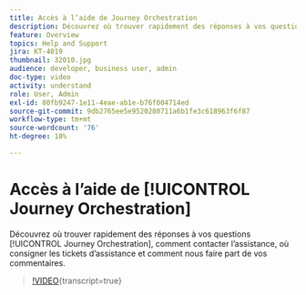 ```yaml
---
title: Accès à l’aide de Journey Orchestration
description: Découvrez où trouver rapidement des réponses à vos questions [!UICONTROL Journey Orchestration], comment contacter l’assistance, où consigner les tickets d’assistance et comment nous faire part de vos commentaires.
feature: Overview
topics: Help and Support
jira: KT-4019
thumbnail: 32010.jpg
audience: developer, business user, admin
doc-type: video
activity: understand
role: User, Admin
exl-id: 80fb9247-1e11-4eae-ab1e-b76f004714ed
source-git-commit: 9db2765ee5e9520280711a6b1fe3c618963f6f87
workflow-type: tm+mt
source-wordcount: '76'
ht-degree: 18%

---
```


# Accès à l’aide de [!UICONTROL Journey Orchestration]

Découvrez où trouver rapidement des réponses à vos questions [!UICONTROL Journey Orchestration], comment contacter l’assistance, où consigner les tickets d’assistance et comment nous faire part de vos commentaires.

>[!VIDEO](https://video.tv.adobe.com/v/32010?learn=on){transcript=true}
